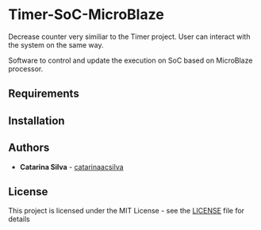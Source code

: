 # Timer-SoC-MicroBlaze

Decrease counter very similiar to the Timer project. User can interact with the system on the same way.

Software to control and update the execution on SoC based on MicroBlaze processor.


## Requirements

## Installation

## Authors

* **Catarina Silva** - [catarinaacsilva](https://github.com/catarinaacsilva)

## License

This project is licensed under the MIT License - see the [LICENSE](LICENSE) file for details